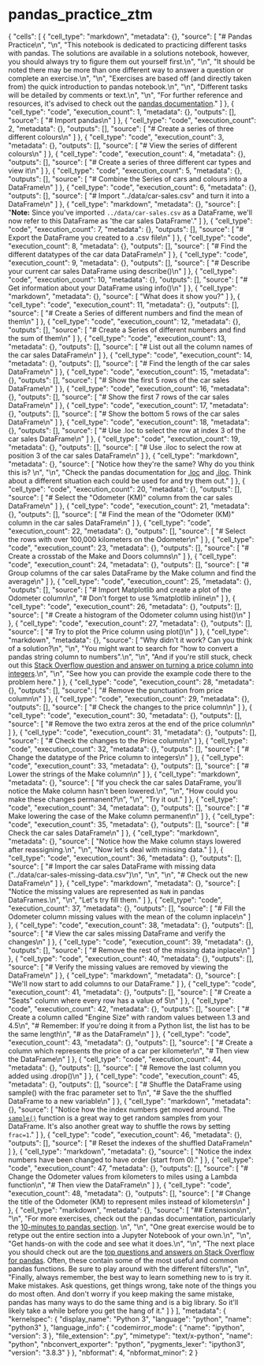 # pandas_practice_ztm

{
 "cells": [
  {
   "cell_type": "markdown",
   "metadata": {},
   "source": [
    "# Pandas Practice\n",
    "\n",
    "This notebook is dedicated to practicing different tasks with pandas. The solutions are available in a solutions notebook, however, you should always try to figure them out yourself first.\n",
    "\n",
    "It should be noted there may be more than one different way to answer a question or complete an exercise.\n",
    "\n",
    "Exercises are based off (and directly taken from) the quick introduction to pandas notebook.\n",
    "\n",
    "Different tasks will be detailed by comments or text.\n",
    "\n",
    "For further reference and resources, it's advised to check out the [pandas documentation](https://pandas.pydata.org/pandas-docs/stable/)."
   ]
  },
  {
   "cell_type": "code",
   "execution_count": 1,
   "metadata": {},
   "outputs": [],
   "source": [
    "# Import pandas\n"
   ]
  },
  {
   "cell_type": "code",
   "execution_count": 2,
   "metadata": {},
   "outputs": [],
   "source": [
    "# Create a series of three different colours\n"
   ]
  },
  {
   "cell_type": "code",
   "execution_count": 3,
   "metadata": {},
   "outputs": [],
   "source": [
    "# View the series of different colours\n"
   ]
  },
  {
   "cell_type": "code",
   "execution_count": 4,
   "metadata": {},
   "outputs": [],
   "source": [
    "# Create a series of three different car types and view it\n"
   ]
  },
  {
   "cell_type": "code",
   "execution_count": 5,
   "metadata": {},
   "outputs": [],
   "source": [
    "# Combine the Series of cars and colours into a DataFrame\n"
   ]
  },
  {
   "cell_type": "code",
   "execution_count": 6,
   "metadata": {},
   "outputs": [],
   "source": [
    "# Import \"../data/car-sales.csv\" and turn it into a DataFrame\n"
   ]
  },
  {
   "cell_type": "markdown",
   "metadata": {},
   "source": [
    "**Note:** Since you've imported `../data/car-sales.csv` as a DataFrame, we'll now refer to this DataFrame as 'the car sales DataFrame'."
   ]
  },
  {
   "cell_type": "code",
   "execution_count": 7,
   "metadata": {},
   "outputs": [],
   "source": [
    "# Export the DataFrame you created to a .csv file\n"
   ]
  },
  {
   "cell_type": "code",
   "execution_count": 8,
   "metadata": {},
   "outputs": [],
   "source": [
    "# Find the different datatypes of the car data DataFrame\n"
   ]
  },
  {
   "cell_type": "code",
   "execution_count": 9,
   "metadata": {},
   "outputs": [],
   "source": [
    "# Describe your current car sales DataFrame using describe()\n"
   ]
  },
  {
   "cell_type": "code",
   "execution_count": 10,
   "metadata": {},
   "outputs": [],
   "source": [
    "# Get information about your DataFrame using info()\n"
   ]
  },
  {
   "cell_type": "markdown",
   "metadata": {},
   "source": [
    "What does it show you?"
   ]
  },
  {
   "cell_type": "code",
   "execution_count": 11,
   "metadata": {},
   "outputs": [],
   "source": [
    "# Create a Series of different numbers and find the mean of them\n"
   ]
  },
  {
   "cell_type": "code",
   "execution_count": 12,
   "metadata": {},
   "outputs": [],
   "source": [
    "# Create a Series of different numbers and find the sum of them\n"
   ]
  },
  {
   "cell_type": "code",
   "execution_count": 13,
   "metadata": {},
   "outputs": [],
   "source": [
    "# List out all the column names of the car sales DataFrame\n"
   ]
  },
  {
   "cell_type": "code",
   "execution_count": 14,
   "metadata": {},
   "outputs": [],
   "source": [
    "# Find the length of the car sales DataFrame\n"
   ]
  },
  {
   "cell_type": "code",
   "execution_count": 15,
   "metadata": {},
   "outputs": [],
   "source": [
    "# Show the first 5 rows of the car sales DataFrame\n"
   ]
  },
  {
   "cell_type": "code",
   "execution_count": 16,
   "metadata": {},
   "outputs": [],
   "source": [
    "# Show the first 7 rows of the car sales DataFrame\n"
   ]
  },
  {
   "cell_type": "code",
   "execution_count": 17,
   "metadata": {},
   "outputs": [],
   "source": [
    "# Show the bottom 5 rows of the car sales DataFrame\n"
   ]
  },
  {
   "cell_type": "code",
   "execution_count": 18,
   "metadata": {},
   "outputs": [],
   "source": [
    "# Use .loc to select the row at index 3 of the car sales DataFrame\n"
   ]
  },
  {
   "cell_type": "code",
   "execution_count": 19,
   "metadata": {},
   "outputs": [],
   "source": [
    "# Use .iloc to select the row at position 3 of the car sales DataFrame\n"
   ]
  },
  {
   "cell_type": "markdown",
   "metadata": {},
   "source": [
    "Notice how they're the same? Why do you think this is? \n",
    "\n",
    "Check the pandas documentation for [.loc](https://pandas.pydata.org/pandas-docs/stable/reference/api/pandas.DataFrame.loc.html) and [.iloc](https://pandas.pydata.org/pandas-docs/stable/reference/api/pandas.DataFrame.iloc.html). Think about a different situation each could be used for and try them out."
   ]
  },
  {
   "cell_type": "code",
   "execution_count": 20,
   "metadata": {},
   "outputs": [],
   "source": [
    "# Select the \"Odometer (KM)\" column from the car sales DataFrame\n"
   ]
  },
  {
   "cell_type": "code",
   "execution_count": 21,
   "metadata": {},
   "outputs": [],
   "source": [
    "# Find the mean of the \"Odometer (KM)\" column in the car sales DataFrame\n"
   ]
  },
  {
   "cell_type": "code",
   "execution_count": 22,
   "metadata": {},
   "outputs": [],
   "source": [
    "# Select the rows with over 100,000 kilometers on the Odometer\n"
   ]
  },
  {
   "cell_type": "code",
   "execution_count": 23,
   "metadata": {},
   "outputs": [],
   "source": [
    "# Create a crosstab of the Make and Doors columns\n"
   ]
  },
  {
   "cell_type": "code",
   "execution_count": 24,
   "metadata": {},
   "outputs": [],
   "source": [
    "# Group columns of the car sales DataFrame by the Make column and find the average\n"
   ]
  },
  {
   "cell_type": "code",
   "execution_count": 25,
   "metadata": {},
   "outputs": [],
   "source": [
    "# Import Matplotlib and create a plot of the Odometer column\n",
    "# Don't forget to use %matplotlib inline\n"
   ]
  },
  {
   "cell_type": "code",
   "execution_count": 26,
   "metadata": {},
   "outputs": [],
   "source": [
    "# Create a histogram of the Odometer column using hist()\n"
   ]
  },
  {
   "cell_type": "code",
   "execution_count": 27,
   "metadata": {},
   "outputs": [],
   "source": [
    "# Try to plot the Price column using plot()\n"
   ]
  },
  {
   "cell_type": "markdown",
   "metadata": {},
   "source": [
    "Why didn't it work? Can you think of a solution?\n",
    "\n",
    "You might want to search for \"how to convert a pandas string column to numbers\".\n",
    "\n",
    "And if you're still stuck, check out this [Stack Overflow question and answer on turning a price column into integers](https://stackoverflow.com/questions/44469313/price-column-object-to-int-in-pandas).\n",
    "\n",
    "See how you can provide the example code there to the problem here."
   ]
  },
  {
   "cell_type": "code",
   "execution_count": 28,
   "metadata": {},
   "outputs": [],
   "source": [
    "# Remove the punctuation from price column\n"
   ]
  },
  {
   "cell_type": "code",
   "execution_count": 29,
   "metadata": {},
   "outputs": [],
   "source": [
    "# Check the changes to the price column\n"
   ]
  },
  {
   "cell_type": "code",
   "execution_count": 30,
   "metadata": {},
   "outputs": [],
   "source": [
    "# Remove the two extra zeros at the end of the price column\n"
   ]
  },
  {
   "cell_type": "code",
   "execution_count": 31,
   "metadata": {},
   "outputs": [],
   "source": [
    "# Check the changes to the Price column\n"
   ]
  },
  {
   "cell_type": "code",
   "execution_count": 32,
   "metadata": {},
   "outputs": [],
   "source": [
    "# Change the datatype of the Price column to integers\n"
   ]
  },
  {
   "cell_type": "code",
   "execution_count": 33,
   "metadata": {},
   "outputs": [],
   "source": [
    "# Lower the strings of the Make column\n"
   ]
  },
  {
   "cell_type": "markdown",
   "metadata": {},
   "source": [
    "If you check the car sales DataFrame, you'll notice the Make column hasn't been lowered.\n",
    "\n",
    "How could you make these changes permanent?\n",
    "\n",
    "Try it out."
   ]
  },
  {
   "cell_type": "code",
   "execution_count": 34,
   "metadata": {},
   "outputs": [],
   "source": [
    "# Make lowering the case of the Make column permanent\n"
   ]
  },
  {
   "cell_type": "code",
   "execution_count": 35,
   "metadata": {},
   "outputs": [],
   "source": [
    "# Check the car sales DataFrame\n"
   ]
  },
  {
   "cell_type": "markdown",
   "metadata": {},
   "source": [
    "Notice how the Make column stays lowered after reassigning.\n",
    "\n",
    "Now let's deal with missing data."
   ]
  },
  {
   "cell_type": "code",
   "execution_count": 36,
   "metadata": {},
   "outputs": [],
   "source": [
    "# Import the car sales DataFrame with missing data (\"../data/car-sales-missing-data.csv\")\n",
    "\n",
    "\n",
    "# Check out the new DataFrame\n"
   ]
  },
  {
   "cell_type": "markdown",
   "metadata": {},
   "source": [
    "Notice the missing values are represented as `NaN` in pandas DataFrames.\n",
    "\n",
    "Let's try fill them."
   ]
  },
  {
   "cell_type": "code",
   "execution_count": 37,
   "metadata": {},
   "outputs": [],
   "source": [
    "# Fill the Odometer column missing values with the mean of the column inplace\n"
   ]
  },
  {
   "cell_type": "code",
   "execution_count": 38,
   "metadata": {},
   "outputs": [],
   "source": [
    "# View the car sales missing DataFrame and verify the changes\n"
   ]
  },
  {
   "cell_type": "code",
   "execution_count": 39,
   "metadata": {},
   "outputs": [],
   "source": [
    "# Remove the rest of the missing data inplace\n"
   ]
  },
  {
   "cell_type": "code",
   "execution_count": 40,
   "metadata": {},
   "outputs": [],
   "source": [
    "# Verify the missing values are removed by viewing the DataFrame\n"
   ]
  },
  {
   "cell_type": "markdown",
   "metadata": {},
   "source": [
    "We'll now start to add columns to our DataFrame."
   ]
  },
  {
   "cell_type": "code",
   "execution_count": 41,
   "metadata": {},
   "outputs": [],
   "source": [
    "# Create a \"Seats\" column where every row has a value of 5\n"
   ]
  },
  {
   "cell_type": "code",
   "execution_count": 42,
   "metadata": {},
   "outputs": [],
   "source": [
    "# Create a column called \"Engine Size\" with random values between 1.3 and 4.5\n",
    "# Remember: If you're doing it from a Python list, the list has to be the same length\n",
    "# as the DataFrame\n"
   ]
  },
  {
   "cell_type": "code",
   "execution_count": 43,
   "metadata": {},
   "outputs": [],
   "source": [
    "# Create a column which represents the price of a car per kilometer\n",
    "# Then view the DataFrame\n"
   ]
  },
  {
   "cell_type": "code",
   "execution_count": 44,
   "metadata": {},
   "outputs": [],
   "source": [
    "# Remove the last column you added using .drop()\n"
   ]
  },
  {
   "cell_type": "code",
   "execution_count": 45,
   "metadata": {},
   "outputs": [],
   "source": [
    "# Shuffle the DataFrame using sample() with the frac parameter set to 1\n",
    "# Save the the shuffled DataFrame to a new variable\n"
   ]
  },
  {
   "cell_type": "markdown",
   "metadata": {},
   "source": [
    "Notice how the index numbers get moved around. The [`sample()`](https://pandas.pydata.org/pandas-docs/stable/reference/api/pandas.DataFrame.sample.html) function is a great way to get random samples from your DataFrame. It's also another great way to shuffle the rows by setting `frac=1`."
   ]
  },
  {
   "cell_type": "code",
   "execution_count": 46,
   "metadata": {},
   "outputs": [],
   "source": [
    "# Reset the indexes of the shuffled DataFrame\n"
   ]
  },
  {
   "cell_type": "markdown",
   "metadata": {},
   "source": [
    "Notice the index numbers have been changed to have order (start from 0)."
   ]
  },
  {
   "cell_type": "code",
   "execution_count": 47,
   "metadata": {},
   "outputs": [],
   "source": [
    "# Change the Odometer values from kilometers to miles using a Lambda function\n",
    "# Then view the DataFrame\n"
   ]
  },
  {
   "cell_type": "code",
   "execution_count": 48,
   "metadata": {},
   "outputs": [],
   "source": [
    "# Change the title of the Odometer (KM) to represent miles instead of kilometers\n"
   ]
  },
  {
   "cell_type": "markdown",
   "metadata": {},
   "source": [
    "## Extensions\n",
    "\n",
    "For more exercises, check out the pandas documentation, particularly the [10-minutes to pandas section](https://pandas.pydata.org/pandas-docs/stable/user_guide/10min.html). \n",
    "\n",
    "One great exercise would be to retype out the entire section into a Jupyter Notebook of your own.\n",
    "\n",
    "Get hands-on with the code and see what it does.\n",
    "\n",
    "The next place you should check out are the [top questions and answers on Stack Overflow for pandas](https://stackoverflow.com/questions/tagged/pandas?sort=MostVotes&edited=true). Often, these contain some of the most useful and common pandas functions. Be sure to play around with the different filters!\n",
    "\n",
    "Finally, always remember, the best way to learn something new to is try it. Make mistakes. Ask questions, get things wrong, take note of the things you do most often. And don't worry if you keep making the same mistake, pandas has many ways to do the same thing and is a big library. So it'll likely take a while before you get the hang of it."
   ]
  }
 ],
 "metadata": {
  "kernelspec": {
   "display_name": "Python 3",
   "language": "python",
   "name": "python3"
  },
  "language_info": {
   "codemirror_mode": {
    "name": "ipython",
    "version": 3
   },
   "file_extension": ".py",
   "mimetype": "text/x-python",
   "name": "python",
   "nbconvert_exporter": "python",
   "pygments_lexer": "ipython3",
   "version": "3.8.3"
  }
 },
 "nbformat": 4,
 "nbformat_minor": 2
}
